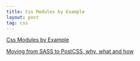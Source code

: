 ```yaml
---
title: Css Modules by Example
layout: post
tag: css
---
```


[Css Modules by Example](https://www.javascriptstuff.com/css-modules-by-example/#example-4-nested-class-names)

[Moving from SASS to PostCSS, why, what and how](https://medium.com/@im.simonecorsi/moving-from-sass-to-postcss-why-what-and-how-f68b1bc760dc)